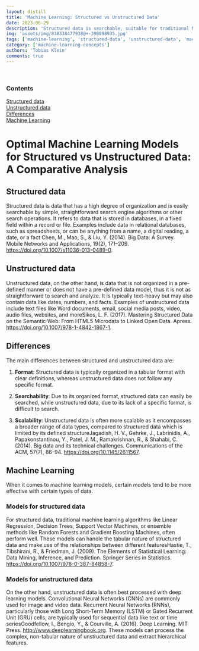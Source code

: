 ```yaml
---
layout: distill
title: 'Machine Learning: Structured vs Unstructured Data'
date: 2023-06-29
description: 'Structured data is searchable, suitable for traditional ML. Unstructured data suits deep learning models.'
img: 'assets/img/838338477938@+-398898935.jpg'
tags: ['machine-learning', 'structured-data', 'unstructured-data', 'machine-learning-models', 'comparison']
category: ['machine-learning-concepts']
authors: 'Tobias Klein'
comments: true
---
```

<br>

<d-contents>
  <nav class="l-text figcaption">
  <h3>Contents</h3>
    <div class="no-math"><a href="#structured-data">Structured data</a></div>
    <div class="no-math"><a href="#unstructured-data">Unstructured data</a></div>
    <div class="no-math"><a href="#differences">Differences</a></div>
    <div class="no-math"><a href="#machine-learning">Machine Learning</a></div>
  </nav>
</d-contents>

# Optimal Machine Learning Models for Structured vs Unstructured Data: A Comparative Analysis

## Structured data

Structured data is data that has a high degree of organization and is easily searchable by simple, straightforward search engine algorithms or other search operations. It refers to data that is stored in databases, in a fixed field within a record or file. Examples include data in relational databases, such as spreadsheets, or can be anything from a name, a digital reading, a date, or a fact <d-footnote>Chen, M., Mao, S., & Liu, Y. (2014). Big Data: A Survey. Mobile Networks and Applications, 19(2), 171–209. https://doi.org/10.1007/s11036-013-0489-0</d-footnote>.

## Unstructured data

Unstructured data, on the other hand, is data that is not organized in a pre-defined manner or does not have a pre-defined data model, thus it is not as straightforward to search and analyze. It is typically text-heavy but may also contain data like dates, numbers, and facts. Examples of unstructured data include text files like Word documents, email, social media posts, video, audio files, websites, and more<d-footnote>Sikos, L. F. (2017). Mastering Structured Data on the Semantic Web: From HTML5 Microdata to Linked Open Data. Apress. https://doi.org/10.1007/978-1-4842-1867-1</d-footnote>.

## Differences

The main differences between structured and unstructured data are:

1. **Format**: Structured data is typically organized in a tabular format with clear definitions, whereas unstructured data does not follow any specific format.

2. **Searchability**: Due to its organized format, structured data can easily be searched, while unstructured data, due to its lack of a specific format, is difficult to search.

3. **Scalability**: Unstructured data is often more scalable as it encompasses a broader range of data types, compared to structured data which is limited by its defined structure<d-footnote>Jagadish, H. V., Gehrke, J., Labrinidis, A., Papakonstantinou, Y., Patel, J. M., Ramakrishnan, R., & Shahabi, C. (2014). Big data and its technical challenges. Communications of the ACM, 57(7), 86–94. https://doi.org/10.1145/2611567</d-footnote>.

## Machine Learning

When it comes to machine learning models, certain models tend to be more effective with certain types of data.

### Models for structured data
For structured data, traditional machine learning algorithms like Linear Regression, Decision Trees, Support Vector Machines, or ensemble methods like Random Forests and Gradient Boosting Machines, often perform well. These models can handle the tabular nature of structured data and make use of the relationships between different features<d-footnote>Hastie, T., Tibshirani, R., & Friedman, J. (2009). The Elements of Statistical Learning: Data Mining, Inference, and Prediction. Springer Series in Statistics. https://doi.org/10.1007/978-0-387-84858-7</d-footnote>.

### Models for unstructured data
On the other hand, unstructured data is often best processed with deep learning models. Convolutional Neural Networks (CNNs) are commonly used for image and video data. Recurrent Neural Networks (RNNs), particularly those with Long Short-Term Memory (LSTM) or Gated Recurrent Unit (GRU) cells, are typically used for sequential data like text or time series<d-footnote>Goodfellow, I., Bengio, Y., & Courville, A. (2016). Deep Learning. MIT Press. http://www.deeplearningbook.org</d-footnote>. These models can process the complex, non-tabular nature of unstructured data and extract hierarchical features.
